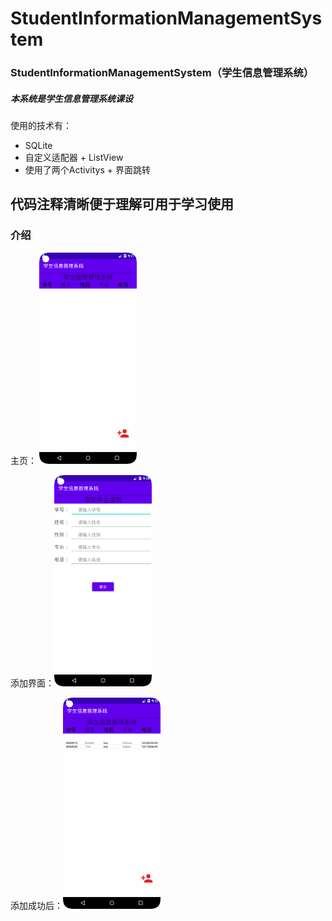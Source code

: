 # StudentInformationManagementSystem
### StudentInformationManagementSystem（学生信息管理系统）

##### 本系统是学生信息管理系统课设
使用的技术有：
- SQLite
- 自定义适配器 + ListView
- 使用了两个Activitys + 界面跳转

## 代码注释清晰便于理解可用于学习使用

### 介绍

主页： <img src="img/Home.png#pic_center =180x180" alt="Home" style="zoom: 33%;" />



添加界面：<img src="img/add.png" alt="after_add" style="zoom: 33%;" />

添加成功后：<img src="img/after_add.png" alt="after_add" style="zoom:33%;" />
